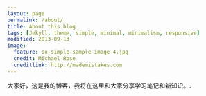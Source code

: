 ```yaml
---
layout: page
permalink: /about/
title: About this blog
tags: [Jekyll, theme, simple, minimal, minimalism, responsive]
modified: 2013-09-13
image:
  feature: so-simple-sample-image-4.jpg
  credit: Michael Rose
  creditlink: http://mademistakes.com
---
```


大家好，这是我的博客，我将在这里和大家分享学习笔记和新知识。.


[^1]: Example: *domain.com/category-name/post-title*